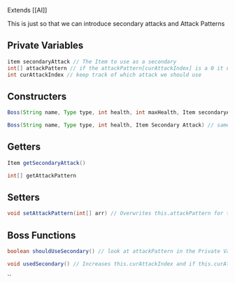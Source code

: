 Extends [[AI]]

This is just so that we can introduce secondary attacks and Attack Patterns

## Private Variables

```java
item secondaryAttack // The Item to use as a secondary
int[] attackPattern // if the attackPattern[curAttackIndex] is a 0 it uses its main Weapon, else if its a 1 it uses the Secondary
int curAttackIndex // keep track of which attack we should use
```

## Constructers

```java
Boss(String name, Type type, int health, int maxHealth, Item secondaryAttack) // calls super(name, type)

Boss(String name, Type type, int health, Item Secondary Attack) // same as the first constructer but maxHealth is set to Health
```

## Getters 

```java
Item getSecondaryAttack()

int[] getAttackPattern
```

## Setters
```java
void setAttackPattern(int[] arr) // Overwrites this.attackPattern for the array

```

## Boss Functions
```java
boolean shouldUseSecondary() // look at attackPattern in the Private Variables Section but also if it is true, it runs this.usedSecondary()

void usedSecondary() // Increases this.curAttackIndex and if this.curAttackIndex > this.attackPattern.length it resets to 0
```
``